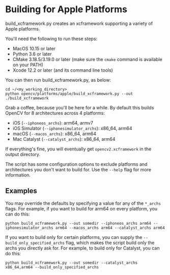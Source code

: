 # Building for Apple Platforms

build_xcframework.py creates an xcframework supporting a variety of Apple platforms.

You'll need the following to run these steps:
- MacOS 10.15 or later
- Python 3.6 or later
- CMake 3.18.5/3.19.0 or later (make sure the `cmake` command is available on your PATH)
- Xcode 12.2 or later (and its command line tools)

You can then run build_xcframework.py, as below:
```
cd ~/<my_working_directory>
python opencv/platforms/apple/build_xcframework.py --out ./build_xcframework
```

Grab a coffee, because you'll be here for a while. By default this builds OpenCV for 8 architectures across 4 platforms:

- iOS (`--iphoneos_archs`): arm64, armv7
- iOS Simulator (`--iphonesimulator_archs`): x86_64, arm64
- macOS (`--macos_archs`): x86_64, arm64
- Mac Catalyst (`--catalyst_archs`): x86_64, arm64

If everything's fine, you will eventually get `opencv2.xcframework` in the output directory.

The script has some configuration options to exclude platforms and architectures you don't want to build for. Use the `--help` flag for more information.

## Examples

You may override the defaults by specifying a value for any of the `*_archs` flags. For example, if you want to build for arm64 on every platform, you can do this:

```
python build_xcframework.py --out somedir --iphoneos_archs arm64 --iphonesimulator_archs arm64 --macos_archs arm64 --catalyst_archs arm64
```

If you want to build only for certain platforms, you can supply the `--build_only_specified_archs` flag, which makes the script build only the archs you directly ask for. For example, to build only for Catalyst, you can do this:

```
python build_xcframework.py --out somedir --catalyst_archs x86_64,arm64 --build_only_specified_archs
```
